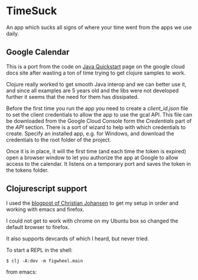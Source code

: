 # TimeSuck

An app which sucks all signs of where your time went from the apps we use daily.

## Google Calendar

This is a port from the code on [Java
Quickstart](https://developers.google.com/calendar/quickstart/java) page on the
google cloud docs site after wasting a ton of time trying to get clojure samples
to work.

Clojure really worked to get smooth Java interop and we can better use it, and
since all examples are 5 years old and the libs were not developed further it
seems that the need for them has dissipated.

Before the first time you run the app you need to create a *client_id.json* file
to set the client credentials to allow the app to use the gcal API. This file
can be downloaded from the Google Cloud Console form the *Credentials* part of
the *API* section. There is a sort of wizard to help with which credentials to
create. Specify an installed app, e.g. for Windows, and download the credentials
to the root folder of the project.

Once it is in place, it will the first time (and each time the token is expired)
open a browser window to let you authorize the app at Google to allow access to
the calendar. It listens on a temporary port and saves the token in the tokens
folder.

## Clojurescript support

I used the [blogpost of Christian
Johansen](https://cjohansen.no/tools-deps-figwheel-main-devcards-emacs/) to get
my setup in order and working with emacs and firefox.

I could not get to work with chrome on my Ubuntu box so changed the default
browser to firefox.

It also supports  devcards of which I heard, but never tried.

To start a REPL in the shell:

    $ clj -A:dev -m figwheel.main

from emacs:
